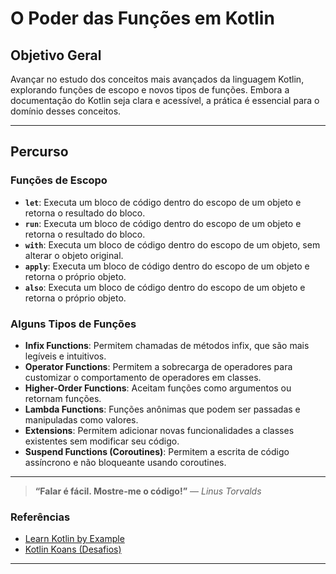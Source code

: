 # O Poder das Funções em Kotlin

## Objetivo Geral

Avançar no estudo dos conceitos mais avançados da linguagem Kotlin, explorando funções de escopo e novos tipos de funções. Embora a documentação do Kotlin seja clara e acessível, a prática é essencial para o domínio desses conceitos.

---

## Percurso

### Funções de Escopo

- **`let`**: Executa um bloco de código dentro do escopo de um objeto e retorna o resultado do bloco.
- **`run`**: Executa um bloco de código dentro do escopo de um objeto e retorna o resultado do bloco.
- **`with`**: Executa um bloco de código dentro do escopo de um objeto, sem alterar o objeto original.
- **`apply`**: Executa um bloco de código dentro do escopo de um objeto e retorna o próprio objeto.
- **`also`**: Executa um bloco de código dentro do escopo de um objeto e retorna o próprio objeto.

### Alguns Tipos de Funções

- **Infix Functions**: Permitem chamadas de métodos infix, que são mais legíveis e intuitivos.
- **Operator Functions**: Permitem a sobrecarga de operadores para customizar o comportamento de operadores em classes.
- **Higher-Order Functions**: Aceitam funções como argumentos ou retornam funções.
- **Lambda Functions**: Funções anônimas que podem ser passadas e manipuladas como valores.
- **Extensions**: Permitem adicionar novas funcionalidades a classes existentes sem modificar seu código.
- **Suspend Functions (Coroutines)**: Permitem a escrita de código assíncrono e não bloqueante usando coroutines.

---

> **“Falar é fácil. Mostre-me o código!”**
> — _Linus Torvalds_

### Referências

- [Learn Kotlin by Example](https://kotlinlang.org/docs/reference/)
- [Kotlin Koans (Desafios)](https://play.kotlinlang.org/koans)

---
